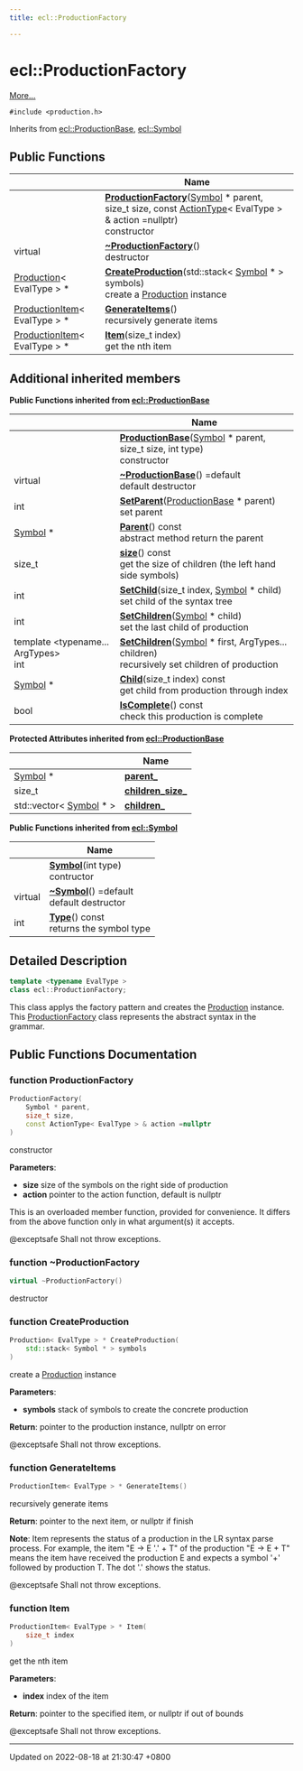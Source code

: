 ```yaml
---
title: ecl::ProductionFactory

---
```


# ecl::ProductionFactory



 [More...](#detailed-description)


`#include <production.h>`

Inherits from [ecl::ProductionBase](classecl_1_1ProductionBase.md), [ecl::Symbol](Classes/classecl_1_1Symbol.md)

## Public Functions

|                | Name           |
| -------------- | -------------- |
| | **[ProductionFactory](classecl_1_1ProductionFactory.md#function-productionfactory)**([Symbol](Classes/classecl_1_1Symbol.md) * parent, size_t size, const [ActionType](namespaceecl.md#using-actiontype)< EvalType > & action =nullptr)<br>constructor  |
| virtual | **[~ProductionFactory](classecl_1_1ProductionFactory.md#function-~productionfactory)**()<br>destructor  |
| [Production](classecl_1_1Production.md)< EvalType > * | **[CreateProduction](Classes/classecl_1_1ProductionFactory.md#function-createproduction)**(std::stack< [Symbol](Classes/classecl_1_1Symbol.md) * > symbols)<br>create a [Production](Classes/classecl_1_1Production.md) instance  |
| [ProductionItem](classecl_1_1ProductionItem.md)< EvalType > * | **[GenerateItems](Classes/classecl_1_1ProductionFactory.md#function-generateitems)**()<br>recursively generate items  |
| [ProductionItem](classecl_1_1ProductionItem.md)< EvalType > * | **[Item](Classes/classecl_1_1ProductionFactory.md#function-item)**(size_t index)<br>get the nth item  |

## Additional inherited members

**Public Functions inherited from [ecl::ProductionBase](classecl_1_1ProductionBase.md)**

|                | Name           |
| -------------- | -------------- |
| | **[ProductionBase](classecl_1_1ProductionBase.md#function-productionbase)**([Symbol](Classes/classecl_1_1Symbol.md) * parent, size_t size, int type)<br>constructor  |
| virtual | **[~ProductionBase](classecl_1_1ProductionBase.md#function-~productionbase)**() =default<br>default destructor  |
| int | **[SetParent](classecl_1_1ProductionBase.md#function-setparent)**([ProductionBase](Classes/classecl_1_1ProductionBase.md) * parent)<br>set parent  |
| [Symbol](classecl_1_1Symbol.md) * | **[Parent](Classes/classecl_1_1ProductionBase.md#function-parent)**() const<br>abstract method return the parent  |
| size_t | **[size](classecl_1_1ProductionBase.md#function-size)**() const<br>get the size of children (the left hand side symbols)  |
| int | **[SetChild](classecl_1_1ProductionBase.md#function-setchild)**(size_t index, [Symbol](Classes/classecl_1_1Symbol.md) * child)<br>set child of the syntax tree  |
| int | **[SetChildren](classecl_1_1ProductionBase.md#function-setchildren)**([Symbol](Classes/classecl_1_1Symbol.md) * child)<br>set the last child of production  |
| template <typename... ArgTypes\> <br>int | **[SetChildren](classecl_1_1ProductionBase.md#function-setchildren)**([Symbol](Classes/classecl_1_1Symbol.md) * first, ArgTypes... children)<br>recursively set children of production  |
| [Symbol](classecl_1_1Symbol.md) * | **[Child](Classes/classecl_1_1ProductionBase.md#function-child)**(size_t index) const<br>get child from production through index  |
| bool | **[IsComplete](classecl_1_1ProductionBase.md#function-iscomplete)**() const<br>check this production is complete  |

**Protected Attributes inherited from [ecl::ProductionBase](classecl_1_1ProductionBase.md)**

|                | Name           |
| -------------- | -------------- |
| [Symbol](classecl_1_1Symbol.md) * | **[parent_](Classes/classecl_1_1ProductionBase.md#variable-parent-)**  |
| size_t | **[children_size_](classecl_1_1ProductionBase.md#variable-children-size-)**  |
| std::vector< [Symbol](classecl_1_1Symbol.md) * > | **[children_](Classes/classecl_1_1ProductionBase.md#variable-children-)**  |

**Public Functions inherited from [ecl::Symbol](classecl_1_1Symbol.md)**

|                | Name           |
| -------------- | -------------- |
| | **[Symbol](classecl_1_1Symbol.md#function-symbol)**(int type)<br>contructor  |
| virtual | **[~Symbol](classecl_1_1Symbol.md#function-~symbol)**() =default<br>default destructor  |
| int | **[Type](classecl_1_1Symbol.md#function-type)**() const<br>returns the symbol type  |


## Detailed Description

```cpp
template <typename EvalType >
class ecl::ProductionFactory;
```


This class applys the factory pattern and creates the [Production](classecl_1_1Production.md) instance. This [ProductionFactory](Classes/classecl_1_1ProductionFactory.md) class represents the abstract syntax in the grammar. 

## Public Functions Documentation

### function ProductionFactory

```cpp
ProductionFactory(
    Symbol * parent,
    size_t size,
    const ActionType< EvalType > & action =nullptr
)
```

constructor 

**Parameters**: 

  * **size** size of the symbols on the right side of production 
  * **action** pointer to the action function, default is nullptr 



This is an overloaded member function, provided for convenience. It differs from the above function only in what argument(s) it accepts.

@exceptsafe Shall not throw exceptions. 


### function ~ProductionFactory

```cpp
virtual ~ProductionFactory()
```

destructor 

### function CreateProduction

```cpp
Production< EvalType > * CreateProduction(
    std::stack< Symbol * > symbols
)
```

create a [Production](classecl_1_1Production.md) instance 

**Parameters**: 

  * **symbols** stack of symbols to create the concrete production 


**Return**: pointer to the production instance, nullptr on error


@exceptsafe Shall not throw exceptions. 


### function GenerateItems

```cpp
ProductionItem< EvalType > * GenerateItems()
```

recursively generate items 

**Return**: pointer to the next item, or nullptr if finish

**Note**: Item represents the status of a production in the LR syntax parse process. For example, the item "E -> E '.' + T" of the production "E -> E + T" means the item have received the production E and expects a symbol '+' followed by production T. The dot '.' shows the status.


@exceptsafe Shall not throw exceptions. 


### function Item

```cpp
ProductionItem< EvalType > * Item(
    size_t index
)
```

get the nth item 

**Parameters**: 

  * **index** index of the item 


**Return**: pointer to the specified item, or nullptr if out of bounds


@exceptsafe Shall not throw exceptions. 


-------------------------------

Updated on 2022-08-18 at 21:30:47 +0800